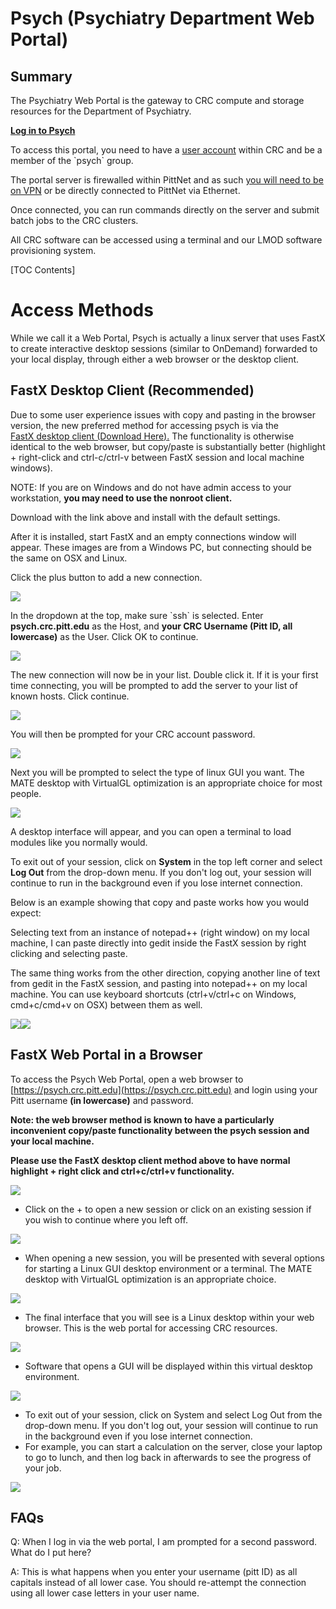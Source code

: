 # Psych (Psychiatry Department Web Portal)

Summary
-------

The Psychiatry Web Portal is the gateway to CRC compute and storage resources for the Department of Psychiatry.

**[Log in to Psych](http://psych.crc.pitt.edu)**

To access this portal, you need to have a [user account](https://crc.pitt.edu/getting-started#) within CRC and be a member of the \`psych\` group.

The portal server is firewalled within PittNet and as such [you will need to be on VPN](https://crc.pitt.edu/user-support/resource-documentation/vpn-and-accessing-clusters) or be directly connected to PittNet via Ethernet.

Once connected, you can run commands directly on the server and submit batch jobs to the CRC clusters.

All CRC software can be accessed using a terminal and our LMOD software provisioning system.

\[TOC Contents\]

Access Methods
==============

While we call it a Web Portal, Psych is actually a linux server that uses FastX to create interactive desktop sessions (similar to OnDemand) forwarded to your local display, through either a web browser or the desktop client.

FastX Desktop Client (Recommended)
----------------------------------

Due to some user experience issues with copy and pasting in the browser version, the new preferred method for accessing psych is via the [F](http://www.starnet.com/download/fastx-client)[astX desktop client (Download Here)](https://www.starnet.com/download/fastx-client)[.](http://www.starnet.com/download/fastx-client) The functionality is otherwise identical to the web browser, but copy/paste is substantially better (highlight + right-click and ctrl-c/ctrl-v between FastX session and local machine windows).

NOTE: If you are on Windows and do not have admin access to your workstation, **you may need to use the nonroot client.**

Download with the link above and install with the default settings.

After it is installed, start FastX and an empty connections window will appear. These images are from a Windows PC, but connecting should be the same on OSX and Linux.

Click the plus button to add a new connection.

![](../_assets/img/web-portals/FastXDesktop1.png)

In the dropdown at the top, make sure \`ssh\` is selected. Enter **psych.crc.pitt.edu** as the Host, and **your CRC Username (Pitt ID, all lowercase)** as the User. Click OK to continue.

![](../_assets/img/web-portals/FastXDesktop2.png)

The new connection will now be in your list. Double click it. If it is your first time connecting, you will be prompted to add the server to your list of known hosts. Click continue.

![](../_assets/img/web-portals/FastXDesktop3.png)

You will then be prompted for your CRC account password.

![](../_assets/img/web-portals/FastXDesktop4.png)

Next you will be prompted to select the type of linux GUI you want. The MATE desktop with VirtualGL optimization is an appropriate choice for most people.

![](../_assets/img/web-portals/FastXDesktop5.png)

A desktop interface will appear, and you can open a terminal to load modules like you normally would.

To exit out of your session, click on **System** in the top left corner and select **Log Out** from the drop-down menu. If you don't log out, your session will continue to run in the background even if you lose internet connection.

Below is an example showing that copy and paste works how you would expect:

Selecting text from an instance of notepad++ (right window) on my local machine, I can paste directly into gedit inside the FastX session by right clicking and selecting paste.

The same thing works from the other direction, copying another line of text from gedit in the FastX session, and pasting into notepad++ on my local machine. You can use keyboard shortcuts (ctrl+v/ctrl+c on Windows, cmd+c/cmd+v on OSX) between them as well.

![](../_assets/img/web-portals/FastXDesktop6.png)![](../_assets/img/web-portals/FastXDesktop7.png)

FastX Web Portal in a Browser
-----------------------------

To access the Psych Web Portal, open a web browser to [https://psych.crc.pitt.edu](https://psych.crc.pitt.edu) and login using your Pitt username **(in lowercase)** and password. 

**Note: the web browser method is known to have a particularly inconvenient copy/paste functionality between the psych session and your local machine.**

**Please use the FastX desktop client method above to have normal highlight + right click and ctrl+c/ctrl+v functionality.**

![](../_assets/img/web-portals/psych_01.png)

*   Click on the + to open a new session or click on an existing session if you wish to continue where you left off.

![](../_assets/img/web-portals/psych_02.png)

*   When opening a new session, you will be presented with several options for starting a Linux GUI desktop environment or a terminal. The MATE desktop with VirtualGL optimization is an appropriate choice.

![](../_assets/img/web-portals/psych_03.png)

*   The final interface that you will see is a Linux desktop within your web browser. This is the web portal for accessing CRC resources.

![](../_assets/img/web-portals/psych_04.png)

*   Software that opens a GUI will be displayed within this virtual desktop environment.

![](../_assets/img/web-portals/psych_05.png)

*   To exit out of your session, click on System and select Log Out from the drop-down menu. If you don't log out, your session will continue to run in the background even if you lose internet connection.
*   For example, you can start a calculation on the server, close your laptop to go to lunch, and then log back in afterwards to see the progress of your job.

![](../_assets/img/web-portals/psych_06.png)

FAQs
----

Q: When I log in via the web portal, I am prompted for a second password. What do I put here?

A: This is what happens when you enter your username (pitt ID) as all capitals instead of all lower case. You should re-attempt the connection using all lower case letters in your user name.